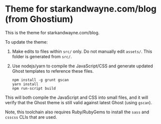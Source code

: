 # Theme for starkandwayne.com/blog (from Ghostium)

This is the theme for starkandwayne.com/blog.

To update the theme:

1. Make edits to files within `src/` only. Do not manually edit `assets/`. This folder is generated from `src/`.
1. Use nodejs/yarn to compile the JavaScript/CSS and generate updated Ghost templates to reference these files.

    ```plain
    npm install -g grunt gscan
    yarn install
    npm run-script build
    ```

This will both compile the JavaScript and CSS into small files, and it will verify that the Ghost theme is still valid against latest Ghost (using `gscan`).

Note, this toolchain also requires Ruby/RubyGems to install the `sass` and `csscss` CLIs that are used.
